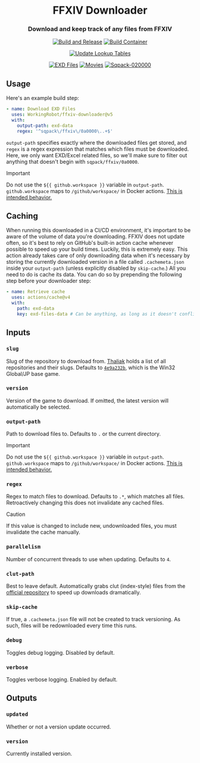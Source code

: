 <h1 align="center">
  FFXIV Downloader
</h1>

<h3 align="center">Download and keep track of any files from FFXIV</h3>

<div align="center">
  <a href="https://github.com/WorkingRobot/ffxiv-downloader/actions/workflows/build.yml"><img src="https://github.com/WorkingRobot/ffxiv-downloader/actions/workflows/build.yml/badge.svg" alt="Build and Release"></a>
  <a href="https://github.com/WorkingRobot/ffxiv-downloader/actions/workflows/build-container.yml"><img src="https://github.com/WorkingRobot/ffxiv-downloader/actions/workflows/build-container.yml/badge.svg" alt="Build Container"></a>

  <a href="https://github.com/WorkingRobot/ffxiv-lut/actions/workflows/update-luts.yml"><img src="https://github.com/WorkingRobot/ffxiv-lut/actions/workflows/update-luts.yml/badge.svg" alt="Update Lookup Tables"></a>

  <a href="https://github.com/WorkingRobot/ffxiv-downloader/actions/workflows/exd-files.yml"><img src="https://github.com/WorkingRobot/ffxiv-downloader/actions/workflows/exd-files.yml/badge.svg" alt="EXD Files"></a>
  <a href="https://github.com/WorkingRobot/ffxiv-downloader/actions/workflows/movies.yml"><img src="https://github.com/WorkingRobot/ffxiv-downloader/actions/workflows/movies.yml/badge.svg" alt="Movies"></a>
  <a href="https://github.com/WorkingRobot/ffxiv-downloader/actions/workflows/stress-data.yml"><img src="https://github.com/WorkingRobot/ffxiv-downloader/actions/workflows/stress-data.yml/badge.svg" alt="Sqpack-020000"></a>
</div>

## Usage

Here's an example build step:
```yaml
- name: Download EXD Files
  uses: WorkingRobot/ffxiv-downloader@v5
  with:
    output-path: exd-data
    regex: '^sqpack\/ffxiv\/0a0000\..+$'
```

`output-path` specifies exactly where the downloaded files get stored, and `regex` is a regex expression that matches which files must be downloaded. Here, we only want EXD/Excel related files, so we'll make sure to filter out anything that doesn't begin with `sqpack/ffxiv/0a0000`.

> [!IMPORTANT]
> Do not use the `${{ github.workspace }}` variable in `output-path`. `github.workspace` maps to `/github/workspace/` in Docker actions. [This is intended behavior.](https://docs.github.com/en/actions/sharing-automations/creating-actions/creating-a-docker-container-action#accessing-files-created-by-a-container-action)

## Caching

When running this downloaded in a CI/CD environment, it's important to be aware of the volume of data you're downloading. FFXIV does not update often, so it's best to rely on GitHub's built-in action cache whenever possible to speed up your build times. Luckily, this is extremely easy. This action already takes care of only downloading data when it's necessary by storing the currently downloaded version in a file called `.cachemeta.json` inside your `output-path` (unless explicitly disabled by `skip-cache`.) All you need to do is cache its data. You can do so by prepending the following step before your downloader step:
```yaml
- name: Retrieve cache
  uses: actions/cache@v4
  with:
    path: exd-data
    key: exd-files-data # Can be anything, as long as it doesn't conflict with any other cache key
```

## Inputs

### `slug`
Slug of the repository to download from. [Thaliak](https://thaliak.xiv.dev) holds a list of all repositories and their slugs. Defaults to [`4e9a232b`](https://thaliak.xiv.dev/repository/4e9a232b), which is the Win32 Global/JP base game.

### `version`
Version of the game to download. If omitted, the latest version will automatically be selected.

### `output-path`
Path to download files to. Defaults to `.` or the current directory.

> [!IMPORTANT]
> Do not use the `${{ github.workspace }}` variable in `output-path`. `github.workspace` maps to `/github/workspace/` in Docker actions. [This is intended behavior.](https://docs.github.com/en/actions/sharing-automations/creating-actions/creating-a-docker-container-action#accessing-files-created-by-a-container-action)

### `regex`
Regex to match files to download. Defaults to `.*`, which matches all files. Retroactively changing this does not invalidate any cached files.

> [!CAUTION]
> If this value is changed to include new, undownloaded files, you must invalidate the cache manually.

### `parallelism`
Number of concurrent threads to use when updating. Defaults to `4`.

### `clut-path`
Best to leave default. Automatically grabs clut (index-style) files from the [official repository](https://github.com/WorkingRobot/ffxiv-lut) to speed up downloads dramatically.

### `skip-cache`
If true, a `.cachemeta.json` file will not be created to track versioning. As such, files will be redownloaded every time this runs.

### `debug`
Toggles debug logging. Disabled by default.

### `verbose`
Toggles verbose logging. Enabled by default.

## Outputs

### `updated`
Whether or not a version update occurred.

### `version`
Currently installed version.
